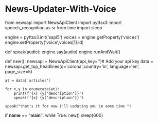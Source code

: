 # News-Updater-With-Voice
from newsapi import NewsApiClient
import pyttsx3
import speech_recognition as sr
from time import sleep

engine = pyttsx3.init('sapi5')
voices = engine.getProperty('voices')
engine.setProperty('voice',voices[1].id)

def speak(audio):
    engine.say(audio)
    engine.runAndWait()


def new():
    newsapi = NewsApiClient(api_key='')# Add your api key
    data = newsapi.get_top_headlines(q='corona',country='in',
                                      language='en',
                                      page_size=5)

    at = data['articles']

    for x,y in enumerate(at):
        print(f'{x} {y["description"]}')
        speak(f'{x} {y["description"]}')
        
    speak("that's it for now i'll updating you in some time ")



if __name__ == "__main__":
	while True:
		new()
		sleep(600)

